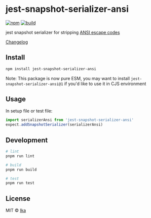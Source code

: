 # jest-snapshot-serializer-ansi

[![npm](https://img.shields.io/npm/v/jest-snapshot-serializer-ansi.svg)](https://www.npmjs.com/package/jest-snapshot-serializer-ansi)
[![build](https://img.shields.io/github/actions/workflow/status/ikatyang/jest-snapshot-serializer-ansi/test.yml)](https://github.com/ikatyang/jest-snapshot-serializer-ansi/actions?query=branch%3Amaster)

jest snapshot serializer for stripping [ANSI escape codes](https://en.wikipedia.org/wiki/ANSI_escape_code)

[Changelog](https://github.com/ikatyang/jest-snapshot-serializer-ansi/blob/master/CHANGELOG.md)

## Install

```sh
npm install jest-snapshot-serializer-ansi
```

Note: This package is now pure ESM, you may want to install `jest-snapshot-serializer-ansi@1` if you'd like to use it in CJS environment

## Usage

In setup file or test file:

```js
import serializerAnsi from 'jest-snapshot-serializer-ansi'
expect.addSnapshotSerializer(serializerAnsi)
```

## Development

```sh
# lint
pnpm run lint

# build
pnpm run build

# test
pnpm run test
```

## License

MIT © [Ika](https://github.com/ikatyang)
